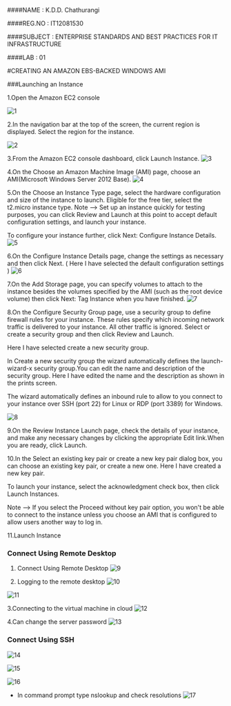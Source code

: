 ####NAME : K.D.D. Chathurangi

####REG.NO : IT12081530

####SUBJECT : ENTERPRISE STANDARDS AND BEST PRACTICES FOR IT INFRASTRUCTURE

####LAB : 01

#CREATING AN AMAZON EBS-BACKED WINDOWS AMI

###Launching an Instance

1.Open the Amazon EC2 console

![1](https://cloud.githubusercontent.com/assets/13193749/8743177/61638b62-2c8a-11e5-8e17-a0e7ef9a67ac.png)

2.In the navigation bar at the top of the screen, the current region is displayed. Select the region for the instance. 

![2](https://cloud.githubusercontent.com/assets/13193749/8743754/4190c5ca-2c8f-11e5-8d06-a05a640b2d28.png)

3.From the Amazon EC2 console dashboard, click Launch Instance.
![3](https://cloud.githubusercontent.com/assets/13193749/8743178/61887f12-2c8a-11e5-863e-f5f304745632.png)

4.On the Choose an Amazon Machine Image (AMI) page, choose an AMI(Microsoft Windows Server 2012 Base).
![4](https://cloud.githubusercontent.com/assets/13193749/8743180/61c9c0a8-2c8a-11e5-84d7-da48afbc6ea2.png)

5.On the Choose an Instance Type page, select the hardware configuration and size of the instance to launch. Eligible for the free tier, select the t2.micro instance type. Note --> Set up an instance quickly for testing purposes, you can click Review and Launch at this point to accept default configuration settings, and launch your instance.

To configure your instance further, click Next: Configure Instance Details.
![5](https://cloud.githubusercontent.com/assets/13193749/8743181/61e16d3e-2c8a-11e5-9486-380054e3251f.png)

6.On the Configure Instance Details page, change the settings as necessary and then click Next. ( Here I have selected the default configuration settings )
![6](https://cloud.githubusercontent.com/assets/13193749/8743182/6221b060-2c8a-11e5-9bcd-1ca76cb5de89.png)

7.On the Add Storage page, you can specify volumes to attach to the instance besides the volumes specified by the AMI (such as the root device volume) then click Next: Tag Instance when you have finished.
![7](https://cloud.githubusercontent.com/assets/13193749/8743183/622d4d9e-2c8a-11e5-918a-f2459e60c03f.png)

8.On the Configure Security Group page, use a security group to define firewall rules for your instance. These rules specify which incoming network traffic is delivered to your instance. All other traffic is ignored. Select or create a security group and then click Review and Launch.

Here I have selected create a new security group.

In Create a new security group the wizard automatically defines the launch-wizard-x security group.You can edit the name and description of the security group.
Here I have edited the name and the description as shown in the prints screen.

The wizard automatically defines an inbound rule to allow to you connect to your instance over SSH (port 22) for Linux or RDP (port 3389) for Windows.

![8](https://cloud.githubusercontent.com/assets/13193749/8743189/64619c14-2c8a-11e5-813d-498c1d4d17dc.png)

9.On the Review Instance Launch page, check the details of your instance, and make any necessary changes by clicking the appropriate Edit link.When you are ready, click Launch.

10.In the Select an existing key pair or create a new key pair dialog box, you can choose an existing key pair, or create a new one. Here I have created a new key pair.

To launch your instance, select the acknowledgment check box, then click Launch Instances.

Note --> If you select the Proceed without key pair option, you won't be able to connect to the instance unless you choose an AMI that is configured to allow users another way to log in.

11.Launch Instance



### Connect Using Remote Desktop

1. Connect Using Remote Desktop
![9](https://cloud.githubusercontent.com/assets/13193749/8743196/66fa1fe6-2c8a-11e5-8a9c-1aa8fec63182.png)

2. Logging to the remote desktop
![10](https://cloud.githubusercontent.com/assets/13193749/8743184/62fb807e-2c8a-11e5-9b1f-6adefbd7ec8c.png)

![11](https://cloud.githubusercontent.com/assets/13193749/8743193/65f2736e-2c8a-11e5-8293-3569ecfe2ab3.png)

3.Connecting to the virtual machine in cloud
![12](https://cloud.githubusercontent.com/assets/13193749/8743146/3f0c37e4-2c8a-11e5-9a72-9e6f13512555.png)
 
4.Can change the server password
![13](https://cloud.githubusercontent.com/assets/13193749/8743148/3f479564-2c8a-11e5-829d-e7d233b55394.png)



### Connect Using SSH

![14](https://cloud.githubusercontent.com/assets/13193749/8743151/3ff1868c-2c8a-11e5-887b-e64fb4328c34.png)

![15](https://cloud.githubusercontent.com/assets/13193749/8743152/403e7050-2c8a-11e5-9691-3ed940d0f130.png)

![16](https://cloud.githubusercontent.com/assets/13193749/8743153/408f48fe-2c8a-11e5-9add-661a5e56370a.png)

* In command prompt type nslookup and check resolutions
![17](https://cloud.githubusercontent.com/assets/13193749/8743154/40ee8bfc-2c8a-11e5-9aae-5dc6beb3352a.png)


